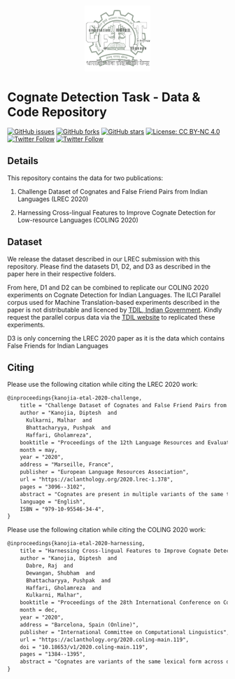 <p align="center"><img src="cfilt-dark-vec.png" alt="Computation for Indian Language Technology Logo" width="150" height="150"/></p>

# Cognate Detection Task - Data & Code Repository

[![GitHub issues](https://img.shields.io/github/issues/cfiltnlp/challengeCognateFF?style=flat-square)](https://github.com/cfiltnlp/challengeCognateFF/issues)
[![GitHub forks](https://img.shields.io/github/forks/cfiltnlp/challengeCognateFF?style=flat-square)](https://github.com/cfiltnlp/challengeCognateFF/network)
[![GitHub stars](https://img.shields.io/github/stars/cfiltnlp/challengeCognateFF?style=flat-square)](https://github.com/cfiltnlp/challengeCognateFF/stargazers)
[![License: CC BY-NC 4.0](https://img.shields.io/badge/License-CC%20BY--NC%20--SA%204.0-orange.svg)](https://creativecommons.org/licenses/by-nc-sa/4.0/)
[![Twitter Follow](https://img.shields.io/twitter/follow/cfiltnlp?color=1DA1F2&logo=twitter&style=flat-square)](https://twitter.com/cfiltnlp)
[![Twitter Follow](https://img.shields.io/twitter/follow/PeopleCentredAI?color=1DA1F2&logo=twitter&style=flat-square)](https://twitter.com/PeopleCentredAI)

## Details

This repository contains the data for two publications:

1. Challenge Dataset of Cognates and False Friend Pairs from Indian Languages (LREC 2020)

2. Harnessing Cross-lingual Features to Improve Cognate Detection for Low-resource Languages (COLING 2020)


## Dataset
We release the dataset described in our LREC submission with this repository. Please find the datasets D1, D2, and D3 as described in the paper here in their respective folders.

From here, D1 and D2 can be combined to replicate our COLING 2020 experiments on Cognate Detection for Indian Languages. The ILCI Parallel corpus used for Machine Translation-based experiments described in the paper is not distributable and licenced by [TDIL, Indian Government](http://www.tdil-dc.in/index.php?lang=en). 
Kindly request the parallel corpus data via the [TDIL website](http://www.tdil-dc.in/index.php?lang=en) to replicated these experiments.

D3 is only concerning the LREC 2020 paper as it is the data which contains False Friends for Indian Languages

## Citing
Please use the following citation while citing the LREC 2020 work:

```latex
@inproceedings{kanojia-etal-2020-challenge,
    title = "Challenge Dataset of Cognates and False Friend Pairs from {I}ndian Languages",
    author = "Kanojia, Diptesh  and
      Kulkarni, Malhar  and
      Bhattacharyya, Pushpak  and
      Haffari, Gholamreza",
    booktitle = "Proceedings of the 12th Language Resources and Evaluation Conference",
    month = may,
    year = "2020",
    address = "Marseille, France",
    publisher = "European Language Resources Association",
    url = "https://aclanthology.org/2020.lrec-1.378",
    pages = "3096--3102",
    abstract = "Cognates are present in multiple variants of the same text across different languages (e.g., {``}hund{''} in German and {``}hound{''} in the English language mean {``}dog{''}). They pose a challenge to various Natural Language Processing (NLP) applications such as Machine Translation, Cross-lingual Sense Disambiguation, Computational Phylogenetics, and Information Retrieval. A possible solution to address this challenge is to identify cognates across language pairs. In this paper, we describe the creation of two cognate datasets for twelve Indian languages namely Sanskrit, Hindi, Assamese, Oriya, Kannada, Gujarati, Tamil, Telugu, Punjabi, Bengali, Marathi, and Malayalam. We digitize the cognate data from an Indian language cognate dictionary and utilize linked Indian language Wordnets to generate cognate sets. Additionally, we use the Wordnet data to create a False Friends{'} dataset for eleven language pairs. We also evaluate the efficacy of our dataset using previously available baseline cognate detection approaches. We also perform a manual evaluation with the help of lexicographers and release the curated gold-standard dataset with this paper.",
    language = "English",
    ISBN = "979-10-95546-34-4",
}
```

Please use the following citation while citing the COLING 2020 work:

```latex
@inproceedings{kanojia-etal-2020-harnessing,
    title = "Harnessing Cross-lingual Features to Improve Cognate Detection for Low-resource Languages",
    author = "Kanojia, Diptesh  and
      Dabre, Raj  and
      Dewangan, Shubham  and
      Bhattacharyya, Pushpak  and
      Haffari, Gholamreza  and
      Kulkarni, Malhar",
    booktitle = "Proceedings of the 28th International Conference on Computational Linguistics",
    month = dec,
    year = "2020",
    address = "Barcelona, Spain (Online)",
    publisher = "International Committee on Computational Linguistics",
    url = "https://aclanthology.org/2020.coling-main.119",
    doi = "10.18653/v1/2020.coling-main.119",
    pages = "1384--1395",
    abstract = "Cognates are variants of the same lexical form across different languages; for example {``}fonema{''} in Spanish and {``}phoneme{''} in English are cognates, both of which mean {``}a unit of sound{''}. The task of automatic detection of cognates among any two languages can help downstream NLP tasks such as Cross-lingual Information Retrieval, Computational Phylogenetics, and Machine Translation. In this paper, we demonstrate the use of cross-lingual word embeddings for detecting cognates among fourteen Indian Languages. Our approach introduces the use of context from a knowledge graph to generate improved feature representations for cognate detection. We, then, evaluate the impact of our cognate detection mechanism on neural machine translation (NMT), as a downstream task. We evaluate our methods to detect cognates on a challenging dataset of twelve Indian languages, namely, Sanskrit, Hindi, Assamese, Oriya, Kannada, Gujarati, Tamil, Telugu, Punjabi, Bengali, Marathi, and Malayalam. Additionally, we create evaluation datasets for two more Indian languages, Konkani and Nepali. We observe an improvement of up to 18{\%} points, in terms of F-score, for cognate detection. Furthermore, we observe that cognates extracted using our method help improve NMT quality by up to 2.76 BLEU. We also release our code, newly constructed datasets and cross-lingual models publicly.",
}
```






